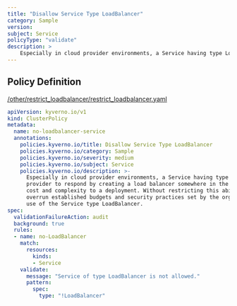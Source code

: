 ```yaml
---
title: "Disallow Service Type LoadBalancer"
category: Sample
version: 
subject: Service
policyType: "validate"
description: >
    Especially in cloud provider environments, a Service having type LoadBalancer will cause the provider to respond by creating a load balancer somewhere in the customer account. This adds cost and complexity to a deployment. Without restricting this ability, users may easily overrun established budgets and security practices set by the organization. This policy restricts use of the Service type LoadBalancer.
---
```


## Policy Definition
<a href="https://github.com/JimBugwadia/kyverno-policies/raw/fix_annotations//other/restrict_loadbalancer/restrict_loadbalancer.yaml" target="-blank">/other/restrict_loadbalancer/restrict_loadbalancer.yaml</a>

```yaml
apiVersion: kyverno.io/v1
kind: ClusterPolicy
metadata:
  name: no-loadbalancer-service
  annotations:
    policies.kyverno.io/title: Disallow Service Type LoadBalancer
    policies.kyverno.io/category: Sample
    policies.kyverno.io/severity: medium
    policies.kyverno.io/subject: Service
    policies.kyverno.io/description: >-
      Especially in cloud provider environments, a Service having type LoadBalancer will cause the
      provider to respond by creating a load balancer somewhere in the customer account. This adds
      cost and complexity to a deployment. Without restricting this ability, users may easily
      overrun established budgets and security practices set by the organization. This policy restricts
      use of the Service type LoadBalancer.
spec:
  validationFailureAction: audit
  background: true
  rules:
  - name: no-LoadBalancer
    match:
      resources:
        kinds:
        - Service
    validate:
      message: "Service of type LoadBalancer is not allowed."
      pattern:
        spec:
          type: "!LoadBalancer"
```
